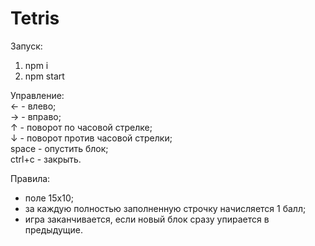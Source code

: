 # Tetris

Запуск:
1) npm i
2) npm start

Управление:<br/>
&#8592; - влево;<br/>
&#8594; - вправо;<br/>
&#8593; - поворот по часовой стрелке;<br/>
&#8595; - поворот против часовой стрелки;<br/>
space - опустить блок;<br/>
ctrl+c - закрыть.<br/>

Правила:<br/>
- поле 15x10;<br/>
- за каждую полностью заполненную строчку начисляется 1 балл;<br/>
- игра заканчивается, если новый блок сразу упирается в предыдущие.<br/>
